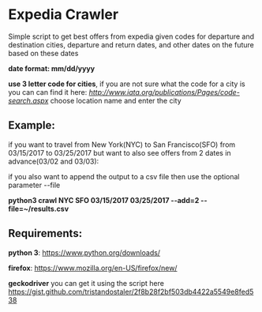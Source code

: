 # Expedia Crawler

Simple script to get best offers from expedia given codes for departure and destination cities, departure and return dates, and other dates on the future based on these dates

**date format: mm/dd/yyyy**

**use 3 letter code for cities**, if you are not sure what the code for a city is you can can find it here:
*http://www.iata.org/publications/Pages/code-search.aspx* choose location name and enter the city

## Example:
if you want to travel from New York(NYC) to San Francisco(SFO) from 03/15/2017 to 03/25/2017 but want to also see offers from 2 dates in advance(03/02 and 03/03):

if you also want to append the output to a csv file then use the optional parameter --file

**python3 crawl NYC SFO 03/15/2017 03/25/2017 --add=2 --file=~/results.csv**


## Requirements:
**python 3**: https://www.python.org/downloads/

**firefox**: https://www.mozilla.org/en-US/firefox/new/

**geckodriver** you can get it using the script here https://gist.github.com/tristandostaler/2f8b28f2bf503db4422a5549e8fed538